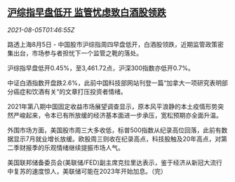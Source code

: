 <!--1628128862000-->
[沪综指早盘低开 监管忧虑致白酒股领跌](https://cn.reuters.com/article/china-stock-open-spirits-0805-idCNKBS2F605V)
------

<div><i>2021-08-05T01:46:55Z</i></div><p>路透上海8月5日 - 中国股市沪综指周四早盘低开，白酒股领跌，近期监管政策密集出台，市场参与者担忧下一个监管之靴的落处。</p><p>沪综指早盘低开0.45%，至3,461.72点，沪深300指数亦低开0.7%。</p><p>中证白酒指数开盘跌2.6%，此前中国科技部网站刊登一篇“加拿大一项研究表明部分癌症和饮酒有关“的文章打压投资者情绪。</p><p>2021年第八期中国固定收益市场展望调查显示，原本风平浪静的本土疫情形势突然严峻起来，令本已有所放缓的经济基本面进一步承压，宽松预期亦全面升温。</p><p>外围市场方面，美国股市周三大多收低，标普500指数从纪录高位回落，此前有数据显示7月就业增长放缓。欧股周三则收在纪录高点，科技股触及20年高点，对第二季财报季的乐观情绪继续提振市场人气。</p><p>美国联邦储备委员会(美联储/FED)副主席克拉里达表示，鉴于经济从新冠大流行中复苏的速度惊人，美联储可能在2023年开始加息。（完）</p>
